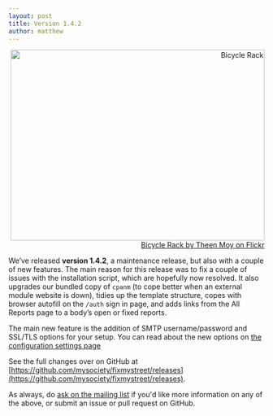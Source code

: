```yaml
---
layout: post
title: Version 1.4.2
author: matthew
---
```


<div class="r" align="right"><a href="https://www.flickr.com/photos/theenmoy/8372727576/" title="Bicycle Rack by Theen Moy on Flickr"><img src="https://farm9.staticflickr.com/8083/8372727576_75d392409c.jpg" width="500" height="375" alt="Bicycle Rack"><br>Bicycle Rack by Theen Moy on Flickr</a></div>

We’ve released **version 1.4.2**, a maintenance release, but also with a couple
of new features. The main reason for this release was to fix a couple of issues
with the installation script, which are hopefully now resolved. It also
upgrades our bundled copy of `cpanm` (to cope better when an external module
website is down), tidies up the template structure, copes with browser autofill
on the `/auth` sign in page, and adds links from the All Reports page to a
body’s open or fixed reports.

The main new feature is the addition of SMTP username/password and SSL/TLS
options for your setup. You can read about the new options on
[the configuration settings page](/customising/config/#smtp_smarthost)

See the full changes over on GitHub at
[https://github.com/mysociety/fixmystreet/releases](https://github.com/mysociety/fixmystreet/releases).

As always, do [ask on the mailing list](/community/) if you'd like more
information on any of the above, or submit an issue or pull request on GitHub.

